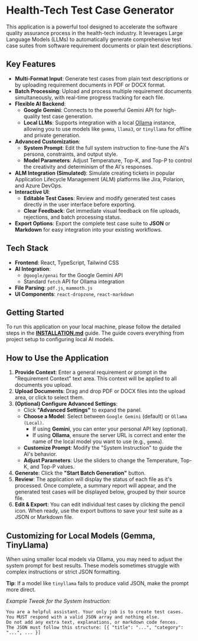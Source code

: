 
# Health-Tech Test Case Generator

This application is a powerful tool designed to accelerate the software quality assurance process in the health-tech industry. It leverages Large Language Models (LLMs) to automatically generate comprehensive test case suites from software requirement documents or plain text descriptions.

## Key Features

- **Multi-Format Input**: Generate test cases from plain text descriptions or by uploading requirement documents in PDF or DOCX format.
- **Batch Processing**: Upload and process multiple requirement documents simultaneously, with real-time progress tracking for each file.
- **Flexible AI Backend**:
    - **Google Gemini**: Connects to the powerful Gemini API for high-quality test case generation.
    - **Local LLMs**: Supports integration with a local [Ollama](https://ollama.com/) instance, allowing you to use models like `gemma`, `llama3`, or `tinyllama` for offline and private generation.
- **Advanced Customization**:
    - **System Prompt**: Edit the full system instruction to fine-tune the AI's persona, constraints, and output style.
    - **Model Parameters**: Adjust Temperature, Top-K, and Top-P to control the creativity and determinism of the AI's responses.
- **ALM Integration (Simulated)**: Simulate creating tickets in popular Application Lifecycle Management (ALM) platforms like Jira, Polarion, and Azure DevOps.
- **Interactive UI**:
    - **Editable Test Cases**: Review and modify generated test cases directly in the user interface before exporting.
    - **Clear Feedback**: Get immediate visual feedback on file uploads, rejections, and batch processing status.
- **Export Options**: Export the complete test case suite to **JSON** or **Markdown** for easy integration into your existing workflows.

## Tech Stack

- **Frontend**: React, TypeScript, Tailwind CSS
- **AI Integration**:
    - `@google/genai` for the Google Gemini API
    - Standard `fetch` API for Ollama integration
- **File Parsing**: `pdf.js`, `mammoth.js`
- **UI Components**: `react-dropzone`, `react-markdown`

## Getting Started

To run this application on your local machine, please follow the detailed steps in the **[INSTALLATION.md](./INSTALLATION.md)** guide. The guide covers everything from project setup to configuring local AI models.

## How to Use the Application

1.  **Provide Context**: Enter a general requirement or prompt in the "Requirement Context" text area. This context will be applied to all documents you upload.
2.  **Upload Documents**: Drag and drop PDF or DOCX files into the upload area, or click to select them.
3.  **(Optional) Configure Advanced Settings**:
    - Click **"Advanced Settings"** to expand the panel.
    - **Choose a Model**: Select between `Google Gemini` (default) or `Ollama (Local)`.
        - If using **Gemini**, you can enter your personal API key (optional).
        - If using **Ollama**, ensure the server URL is correct and enter the name of the local model you want to use (e.g., `gemma`).
    - **Customize Prompt**: Modify the "System Instruction" to guide the AI's behavior.
    - **Adjust Parameters**: Use the sliders to change the Temperature, Top-K, and Top-P values.
4.  **Generate**: Click the **"Start Batch Generation"** button.
5.  **Review**: The application will display the status of each file as it's processed. Once complete, a summary report will appear, and the generated test cases will be displayed below, grouped by their source file.
6.  **Edit & Export**: You can edit individual test cases by clicking the pencil icon. When ready, use the export buttons to save your test suite as a JSON or Markdown file.

## Customizing for Local Models (Gemma, TinyLlama)

When using smaller local models via Ollama, you may need to adjust the system prompt for best results. These models sometimes struggle with complex instructions or strict JSON formatting.

**Tip**: If a model like `tinyllama` fails to produce valid JSON, make the prompt more direct.

*Example Tweak for the System Instruction:*
```
You are a helpful assistant. Your only job is to create test cases.
You MUST respond with a valid JSON array and nothing else.
Do not add any extra text, explanations, or markdown code fences.
The JSON must follow this structure: [{ "title": "...", "category": "...", ... }]
```
